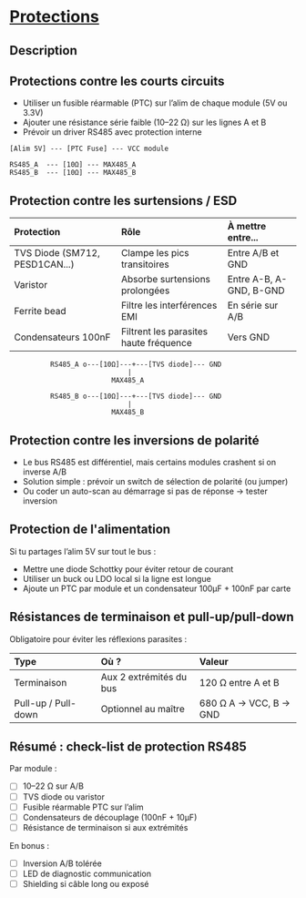 # [Protections](readme.md)

## Description

## Protections contre les courts circuits

* Utiliser un fusible réarmable (PTC) sur l’alim de chaque module (5V ou 3.3V)
* Ajouter une résistance série faible (10–22 Ω) sur les lignes A et B
* Prévoir un driver RS485 avec protection interne 

```text
[Alim 5V] --- [PTC Fuse] --- VCC module

RS485_A  --- [10Ω] --- MAX485_A
RS485_B  --- [10Ω] --- MAX485_B
```

## Protection contre les surtensions / ESD

| Protection | Rôle | À mettre entre... |
| :-- | :-- | :-- |
| TVS Diode (SM712, PESD1CAN...) | Clampe les pics transitoires | Entre A/B et GND |
| Varistor | Absorbe surtensions prolongées | Entre A-B, A-GND, B-GND |
| Ferrite bead | Filtre les interférences EMI | En série sur A/B |
| Condensateurs 100nF | Filtrent les parasites haute fréquence | Vers GND |

```text
          RS485_A o---[10Ω]---+---[TVS diode]--- GND
                             |
                         MAX485_A

          RS485_B o---[10Ω]---+---[TVS diode]--- GND
                             |
                         MAX485_B
```

## Protection contre les inversions de polarité

* Le bus RS485 est différentiel, mais certains modules crashent si on inverse A/B
* Solution simple : prévoir un switch de sélection de polarité (ou jumper)
* Ou coder un auto-scan au démarrage si pas de réponse → tester inversion

## Protection de l'alimentation

Si tu partages l’alim 5V sur tout le bus :

* Mettre une diode Schottky pour éviter retour de courant
* Utiliser un buck ou LDO local si la ligne est longue
* Ajoute un PTC par module et un condensateur 100µF + 100nF par carte

## Résistances de terminaison et pull-up/pull-down

Obligatoire pour éviter les réflexions parasites :

| Type | Où ? | Valeur |
| :-- | :-- | :-- |
| Terminaison | Aux 2 extrémités du bus | 120 Ω entre A et B |
| Pull-up / Pull-down | Optionnel au maître | 680 Ω A → VCC, B → GND |

## Résumé : check-list de protection RS485

Par module :

* [ ] 10–22 Ω sur A/B
* [ ] TVS diode ou varistor
* [ ] Fusible réarmable PTC sur l’alim
* [ ] Condensateurs de découplage (100nF + 10µF)
* [ ] Résistance de terminaison si aux extrémités

En bonus :

* [ ] Inversion A/B tolérée
* [ ] LED de diagnostic communication
* [ ] Shielding si câble long ou exposé
